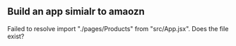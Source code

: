 Build an app simialr to amaozn
 ------------------------------------ 
Failed to resolve import "./pages/Products" from "src/App.jsx". Does the file exist?